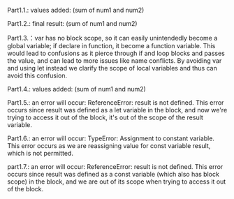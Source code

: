 Part1.1.: values added: (sum of num1 and num2)

Part1.2.: final result: (sum of num1 and num2)

Part1.3.：var has no block scope, so it can easily unintendedly become a global variable; if declare in function, it become a function variable. This would lead to confusions as it pierce through if and loop blocks and passes the value, and can lead to more issues like name conflicts. By avoiding var and using let instead we clarify the scope of local variables and thus can avoid this confusion.

Part1.4.: values added: (sum of num1 and num2)

Part1.5.: an error will occur: ReferenceError: result is not defined. This error occurs since result was defined as a let variable in the block, and now we're trying to access it out of the block, it's out of the scope of the result variable.

Part1.6.: an error will occur: TypeError: Assignment to constant variable. This error occurs as we are reassigning value for const variable result, which is not permitted.

part1.7.: an error will occur: ReferenceError: result is not defined. This error occurs since result was defined as a const variable (which also has block scope) in the block, and we are out of its scope when trying to access it out of the block.